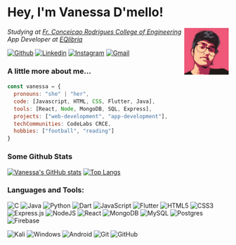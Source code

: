 # Hey, I'm Vanessa D'mello! 

<img src="MyPhoto.jpg" alt="avatar" width="20%" align="right">

<p><em>Studying at <a href="http://www.frcrce.ac.in/">Fr. Conceicao Rodrigues College of Engineering</a>
  </br>App Developer at <a href="https://www.eqlibria.com/">EQlibria</a>
</em></p>

[![Github](https://img.shields.io/badge/-Github-000?style=flat&logo=Github&logoColor=white)](https://github.com/vanessadmello)
[![Linkedin](https://img.shields.io/badge/-LinkedIn-blue?style=flat&logo=Linkedin&logoColor=white)](https://www.linkedin.com/in/vanessa-dmello/)
[![Instagram](https://img.shields.io/badge/-Instagram-c13584?style=flat&labelColor=c13584&logo=instagram&logoColor=white)](https://www.instagram.com/dmello.vanessa/)
[![Gmail](https://img.shields.io/badge/-Gmail-c14438?style=flat&logo=Gmail&logoColor=white)](mailto:dmello.vanessa2001@gmail.com)

### A little more about me...  

```javascript
const vanessa = {
  pronouns: "she" | "her",
  code: [Javascript, HTML, CSS, Flutter, Java],
  tools: [React, Node, MongoDB, SQL, Express],
  projects: ["web-development", "app-development"],
  techCommunities: CodeLabs CRCE,
  hobbies: ["football", "reading"]
}
```
### Some Github Stats
[![Vanessa's GitHub stats](https://github-readme-stats.vercel.app/api?username=vanessadmello&count_private=true&theme=buefy&hide=prs)](https://github.com/vanessadmello/github-readme-stats)
[![Top Langs](https://github-readme-stats.vercel.app/api/top-langs/?username=vanessadmello&count_private=true&theme=buefy&exclude_repo=github-readme-stats&layout=compact&langs_count=6)](https://github.com/vanessadmello/github-readme-stats)

### Languages and Tools:
![C](https://img.shields.io/badge/c-%2300599C.svg?style=for-the-badge&logo=c&logoColor=white)
![Java](https://img.shields.io/badge/java-%23ED8B00.svg?style=for-the-badge&logo=java&logoColor=white)
![Python](https://img.shields.io/badge/python-3670A0?style=for-the-badge&logo=python&logoColor=ffdd54)
![Dart](https://img.shields.io/badge/dart-%230175C2.svg?style=for-the-badge&logo=dart&logoColor=white)
![JavaScript](https://img.shields.io/badge/javascript-%23323330.svg?style=for-the-badge&logo=javascript&logoColor=%23F7DF1E)
![Flutter](https://img.shields.io/badge/Flutter-%2302569B.svg?style=for-the-badge&logo=Flutter&logoColor=white)
![HTML5](https://img.shields.io/badge/html5-%23E34F26.svg?style=for-the-badge&logo=html5&logoColor=white)
![CSS3](https://img.shields.io/badge/css3-%231572B6.svg?style=for-the-badge&logo=css3&logoColor=white)
![Express.js](https://img.shields.io/badge/express.js-%23404d59.svg?style=for-the-badge&logo=express&logoColor=%2361DAFB)
![NodeJS](https://img.shields.io/badge/node.js-6DA55F?style=for-the-badge&logo=node.js&logoColor=white)
![React](https://img.shields.io/badge/react-%2320232a.svg?style=for-the-badge&logo=react&logoColor=%2361DAFB)
![MongoDB](https://img.shields.io/badge/MongoDB-%234ea94b.svg?style=for-the-badge&logo=mongodb&logoColor=white)
![MySQL](https://img.shields.io/badge/mysql-%2300f.svg?style=for-the-badge&logo=mysql&logoColor=white)
![Postgres](https://img.shields.io/badge/postgres-%23316192.svg?style=for-the-badge&logo=postgresql&logoColor=white)
![Firebase](https://img.shields.io/badge/firebase-%23039BE5.svg?style=for-the-badge&logo=firebase)

![Kali](https://img.shields.io/badge/Kali-268BEE?style=for-the-badge&logo=kalilinux&logoColor=white)
![Windows](https://img.shields.io/badge/Windows-0078D6?style=for-the-badge&logo=windows&logoColor=white)
![Android](https://img.shields.io/badge/Android-3DDC84?style=for-the-badge&logo=android&logoColor=white)
![Git](https://img.shields.io/badge/git-%23F05033.svg?style=for-the-badge&logo=git&logoColor=white)
![GitHub](https://img.shields.io/badge/github-%23121011.svg?style=for-the-badge&logo=github&logoColor=white)


